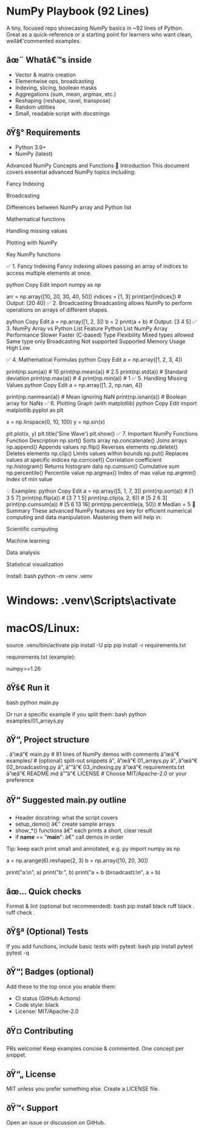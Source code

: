 # NumPy Playbook (92 Lines)

A tiny, focused repo showcasing *NumPy* basics in ~92
lines of Python. Great as a quick-reference or a starting point for learners who want clean, wellâ€‘commented examples.

## âœ¨ Whatâ€™s inside
- Vector & matrix creation
- Elementwise ops, broadcasting
- Indexing, slicing, boolean masks
- Aggregations (sum, mean, argmax, etc.)
- Reshaping (reshape, ravel, transpose)
- Random utilities
- Small, readable script with docstrings

## ðŸ§° Requirements
- Python 3.9+
- NumPy (latest)


Advanced NumPy Concepts and Functions
📌 Introduction
This document covers essential advanced NumPy topics including:

Fancy Indexing

Broadcasting

Differences between NumPy array and Python list

Mathematical functions

Handling missing values

Plotting with NumPy

Key NumPy functions

✅ 1. Fancy Indexing
Fancy indexing allows passing an array of indices to access multiple elements at once.

python
Copy
Edit
import numpy as np

arr = np.array([10, 20, 30, 40, 50])
indices = [1, 3]
print(arr[indices])  # Output: [20 40]
✅ 2. Broadcasting
Broadcasting allows NumPy to perform operations on arrays of different shapes.

python
Copy
Edit
a = np.array([1, 2, 3])
b = 2
print(a + b)  # Output: [3 4 5]
✅ 3. NumPy Array vs Python List
Feature	Python List	NumPy Array
Performance	Slower	Faster (C-based)
Type Flexibility	Mixed types allowed	Same type only
Broadcasting	Not supported	Supported
Memory Usage	High	Low

✅ 4. Mathematical Formulas
python
Copy
Edit
a = np.array([1, 2, 3, 4])

print(np.sum(a))       # 10
print(np.mean(a))      # 2.5
print(np.std(a))       # Standard deviation
print(np.max(a))       # 4
print(np.min(a))       # 1
✅ 5. Handling Missing Values
python
Copy
Edit
a = np.array([1, 2, np.nan, 4])

print(np.nanmean(a))    # Mean ignoring NaN
print(np.isnan(a))      # Boolean array for NaNs
✅ 6. Plotting Graph (with matplotlib)
python
Copy
Edit
import matplotlib.pyplot as plt

x = np.linspace(0, 10, 100)
y = np.sin(x)

plt.plot(x, y)
plt.title('Sine Wave')
plt.show()
✅ 7. Important NumPy Functions
Function	Description
np.sort()	Sorts array
np.concatenate()	Joins arrays
np.append()	Appends values
np.flip()	Reverses elements
np.delete()	Deletes elements
np.clip()	Limits values within bounds
np.put()	Replaces values at specific indices
np.corrcoef()	Correlation coefficient
np.histogram()	Returns histogram data
np.cumsum()	Cumulative sum
np.percentile()	Percentile value
np.argmax()	Index of max value
np.argmin()	Index of min value

💡 Examples:
python
Copy
Edit
a = np.array([5, 1, 7, 3])
print(np.sort(a))         # [1 3 5 7]
print(np.flip(a))         # [3 7 1 5]
print(np.clip(a, 2, 6))   # [5 2 6 3]
print(np.cumsum(a))       # [5 6 13 16]
print(np.percentile(a, 50)) # Median = 5
📌 Summary
These advanced NumPy features are key for efficient numerical computing and data manipulation. Mastering them will help in:

Scientific computing

Machine learning

Data analysis

Statistical visualization



Install:
bash
python -m venv .venv
# Windows: .venv\Scripts\activate
# macOS/Linux:
source .venv/bin/activate
pip install -U pip
pip install -r requirements.txt

requirements.txt (example):

numpy>=1.26


## ðŸš€ Run it
bash
python main.py

Or run a specific example if you split them:
bash
python examples/01_arrays.py


## ðŸ“‚ Project structure

.
â”œâ”€ main.py                # 81 lines of NumPy demos with comments
â”œâ”€ examples/              # (optional) split-out snippets
â”‚  â”œâ”€ 01_arrays.py
â”‚  â”œâ”€ 02_broadcasting.py
â”‚  â””â”€ 03_indexing.py
â”œâ”€ requirements.txt
â”œâ”€ README.md
â””â”€ LICENSE                # Choose MIT/Apache-2.0 or your preference


## ðŸ“ Suggested main.py outline
- Header docstring: what the script covers
- setup_demo() â€” create sample arrays
- show_*() functions â€” each prints a short, clear result
- if __name__ == "__main__": â€” call demos in order

Tip: keep each print small and annotated, e.g.
py
import numpy as np

a = np.arange(6).reshape(2, 3)
b = np.array([10, 20, 30])

print("a:\n", a)
print("b:", b)
print("a + b (broadcast):\n", a + b)


## âœ… Quick checks
Format & lint (optional but recommended):
bash
pip install black ruff
black .
ruff check .


## ðŸ§ª (Optional) Tests
If you add functions, include basic tests with pytest:
bash
pip install pytest
pytest -q


## ðŸ“¦ Badges (optional)
Add these to the top once you enable them:
- CI status (GitHub Actions)
- Code style: black
- License: MIT/Apache-2.0

## ðŸ¤ Contributing
PRs welcome! Keep examples concise & commented. One concept per snippet.

## ðŸ“„ License
MIT unless you prefer something else. Create a LICENSE file.

## ðŸ™‹ Support
Open an issue or discussion on GitHub.
